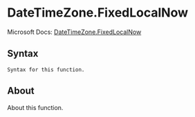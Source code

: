 ---
---

# DateTimeZone.FixedLocalNow

Microsoft Docs: [DateTimeZone.FixedLocalNow](https://docs.microsoft.com/en-us/powerquery-m/datetimezone-fixedlocalnow)

## Syntax

```powerquery-m
Syntax for this function.
```

## About

About this function.

